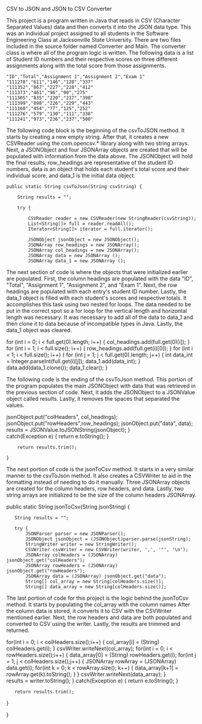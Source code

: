 CSV to JSON and JSON to CSV Converter

This project is a program written in Java that reads in CSV (Character Separated Values) data and then converts it into the JSON data type. This was an individual project assigned to all students in the Software Engineering Class at Jacksonville State University. There are two files included in the source folder named Converter and Main. The converter class is where all of the program logic is written. The following data is a list of Student ID numbers and their respective scores on three different assignments along with the total score from those assignments.

    "ID","Total","Assignment 1","Assignment 2","Exam 1"
    "111278","611","146","128","337"
    "111352","867","227","228","412"
    "111373","461","96","90","275"
    "111305","835","220","217","398"
    "111399","898","226","229","443"
    "111160","454","77","125","252"
    "111276","579","130","111","338"
    "111241","973","236","237","500"

The following code block is the beginning of the csvToJSON method. It starts by creating a new empty string. After that, it creates a new CSVReader using the com.opencsv.* library along with two string arrays. Next, a JSONObject and four JSONArray objects are created that will be populated with information from the data above. The JSONObject will hold the final results, row_headings are representative of the student ID numbers, data is an object that holds each student's total score and their individual score, and data_1 is the initial data object.

    public static String csvToJson(String csvString) {
        
        String results = "";
        
        try {
            
            CSVReader reader = new CSVReader(new StringReader(csvString));
            List<String[]> full = reader.readAll();
            Iterator<String[]> iterator = full.iterator();
            
            JSONObject jsonObject = new JSONObject();
            JSONArray row_headings = new JSONArray();
            JSONArray col_headings = new JSONArray();
            JSONArray data = new JSONArray ();
            JSONArray data_1 = new JSONArray ();
            
The next section of code is where the objects that were initialized earlier are populated. First, the column headings are populated with the data "ID", "Total", "Assignment 1", "Assignment 2", and "Exam 1". Next, the row headings are populated with each entry's student ID number. Lastly, the data_1 object is filled with each student's scores and respective totals. It accomplishes this task using two nested for loops. The data needed to be put in the correct spot so a for loop for the vertical length and horizontal length was necessary. It was necessary to add all of the data to data_1 and then clone it to data because of incompatible types in Java. Lastly, the data_1 object was cleared.

for (int i = 0; i < full.get(0).length; i++)
            {
                col_headings.add(full.get(0)[i]);
            }
            for (int i = 1; i < full.size(); i++)
            {
                row_headings.add(full.get(i)[0]);
            }
            for (int i = 1; i < full.size(); i++)
            {
                for (int j = 1; j < full.get(0).length; j++)
                {
                    int data_int = Integer.parseInt(full.get(i)[j]);
                    data_1.add(data_int);
                } 
                data.add(data_1.clone());
                data_1.clear();
            }
            
 The following code is the ending of the csvToJson method. This portion of the program populates the main JSONObject with data that was retrieved in the previous section of code. Next, it adds the JSONObject to a JSONValue object called results. Lastly, it removes the spaces that separated the values.
 
 jsonObject.put("colHeaders", col_headings);
            jsonObject.put("rowHeaders",row_headings);
            jsonObject.put("data", data);
            results = JSONValue.toJSONString(jsonObject);
        }        
        catch(Exception e) { return e.toString(); }
        
        return results.trim();
        
    }
    
 The next portion of code is the jsonToCsv method. It starts in a very similar manner to the csvToJson method. It also creates a CSVWriter to aid in the formatting instead of needing to do it manually. Three JSONArray objects are created for the column headers, row headers, and data. Lastly, two string arrays are initialized to be the size of the column headers JSONArray.
 
 public static String jsonToCsv(String jsonString) {
       
       String results = "";
       
       try {
           JSONParser parser = new JSONParser();
           JSONObject jsonObject = (JSONObject)parser.parse(jsonString);
           StringWriter writer = new StringWriter();
           CSVWriter csvWriter = new CSVWriter(writer, ',', '"', '\n');
           JSONArray colHeaders = (JSONArray) jsonObject.get("colHeaders");
           JSONArray rowHeaders = (JSONArray) jsonObject.get("rowHeaders");
           JSONArray data = (JSONArray) jsonObject.get("data");
           String[] col_array = new String[colHeaders.size()];
           String[] data_array = new String[colHeaders.size()];
           
The last portion of code for this project is the logic behind the jsonToCsv method. It starts by populating the col_array with the column names After the column data is stored, it converts it to CSV with the CSVWriter mentioned earlier. Next, the row headers and data are both populated and converted to CSV using the writer. Lastly, the results are trimmed and returned.

for(int i = 0; i < colHeaders.size();i++)
           {
               col_array[i] = (String) colHeaders.get(i);
           }
           csvWriter.writeNext(col_array);
           for(int i = 0; i < rowHeaders.size();i++)
           {
               data_array[0] = (String) rowHeaders.get(i);
               for(int j = 1; j < colHeaders.size();j++)
                {
                   JSONArray rowArray = (JSONArray) data.get(i);
                   for(int k = 0; k < rowArray.size(); k++)
                   {
                       data_array[k+1] = rowArray.get(k).toString();
                   }
                }
               csvWriter.writeNext(data_array);
           }            
           results = writer.toString();
       }
       catch(Exception e) { return e.toString(); }
       
       return results.trim();
       
   }

}






